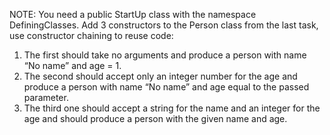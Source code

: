 NOTE: You need a public StartUp class with the namespace DefiningClasses.
Add 3 constructors to the Person class from the last task, use constructor chaining to reuse code:
1. The first should take no arguments and produce a person with name “No name” and age = 1.
2. The second should accept only an integer number for the age and produce a person with name “No name”
and age equal to the passed parameter.
3. The third one should accept a string for the name and an integer for the age and should produce a person
with the given name and age.
